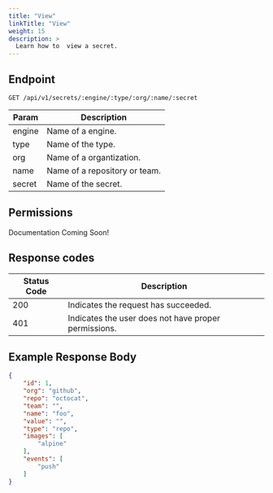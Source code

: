 ```yaml
---
title: "View"
linkTitle: "View"
weight: 15
description: >
  Learn how to  view a secret.
---
```


## Endpoint

```
GET /api/v1/secrets/:engine/:type/:org/:name/:secret
```

| Param | Description |
|---|---|
| engine | Name of a engine. |
| type | Name of the type. |
| org | Name of a organtization. |
| name | Name of a repository or team. |
| secret | Name of the secret. |

## Permissions

Documentation Coming Soon!

## Response codes

| Status Code | Description |
|---|---|
| 200 | Indicates the request has succeeded. |
| 401 | Indicates the user does not have proper permissions. |

## Example Response Body

```json
{
	"id": 1,
	"org": "github",
	"repo": "octocat",
	"team": "",
	"name": "foo",
	"value": "",
	"type": "repo",
	"images": [
		"alpine"
	],
	"events": [
		"push"
	]
}
```
